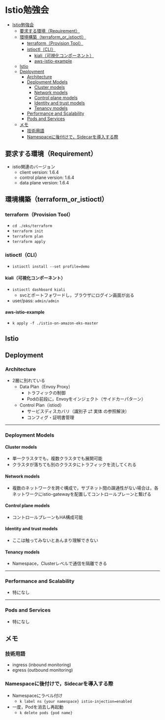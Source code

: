 # Istio勉強会
- [Istio勉強会](#istio勉強会)
  - [要求する環境（Requirement）](#要求する環境requirement)
  - [環境構築（terraform_or_istioctl）](#環境構築terraform_or_istioctl)
    - [terraform（Provision Tool）](#terraformprovision-tool)
    - [istioctl（CLI）](#istioctlcli)
      - [kiali（可視化コンポーネント）](#kiali可視化コンポーネント)
      - [aws-istio-example](#aws-istio-example)
  - [Istio](#istio)
  - [Deployment](#deployment)
    - [Architecture](#architecture)
    - [Deployment Models](#deployment-models)
      - [Cluster models](#cluster-models)
      - [Network models](#network-models)
      - [Control plane models](#control-plane-models)
      - [Identity and trust models](#identity-and-trust-models)
      - [Tenancy models](#tenancy-models)
    - [Performance and Scalability](#performance-and-scalability)
    - [Pods and Services](#pods-and-services)
  - [メモ](#メモ)
    - [技術用語](#技術用語)
    - [Namespaceに後付けで，Sidecarを導入する際](#namespaceに後付けでsidecarを導入する際)

## 要求する環境（Requirement）
- istio関連のバージョン
  - client version: 1.6.4
  - control plane version: 1.6.4
  - data plane version: 1.6.4

## 環境構築（terraform_or_istioctl）
### terraform（Provision Tool）
- `cd ./eks/terraform`
- `terraform init`
- `terraform plan`
- `terraform apply`
### istioctl（CLI）
- `istioctl install --set profile=demo`
#### kiali（可視化コンポーネント）
- `istioctl dashboard kiali`
  - svcとポートフォワードし，ブラウザにログイン画面が出る
- user/pass: `admin/admin`
#### aws-istio-example
- `k apply -f ./istio-on-amazon-eks-master`

## Istio
## Deployment
### Architecture
- 2層に別れている
  - Data Plan（Envoy Proxy）
    - トラフィックの制御
    - Podの前段に，Envoyをインジェクト（サイドカーパターン）
  - Control Plan（istiod）
    - サービスディスカバリ（識別子 ⇄ 実体 の参照解決）
    - コンフィグ・証明書管理

---
### Deployment Models
#### Cluster models
- 単一クラスタでも，複数クラスタでも展開可能
- クラスタが落ちても別のクラスタにトラフィックを流してくれる
#### Network models
- 複数のネットワークを跨ぐ構成で，サブネット間の疎通性がない場合は，各ネットワークにistio-gatewayを配置してコントロールプレーンと繋げる
#### Control plane models
- コントロールプレーンもHA構成可能
#### Identity and trust models
- ここは触ってみないとあんまり理解できない
#### Tenancy models
- Namespace，Clusterレベルで通信を隔離できる

---
### Performance and Scalability
- 特になし

---
### Pods and Services
- 特になし

## メモ
### 技術用語
- ingress (inbound monitoring)
- egress (outbound monitoring)
### Namespaceに後付けで，Sidecarを導入する際
- Namespaceにラベル付け
  - `k label ns {your namespace} istio-injection=enabled`
- 一度，Podを消去し再起動
  - `k delete pods {pod name}`